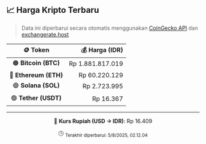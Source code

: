 

<!-- HARGA_KRIPTO -->
## 📈 Harga Kripto Terbaru

> Data ini diperbarui secara otomatis menggunakan [CoinGecko API](https://www.coingecko.com/) dan [exchangerate.host](https://exchangerate.host/)

<div align="center">

| 🪙 Token | 💰 Harga (IDR) |
|:------:|---------------:|
| 🟠 **Bitcoin (BTC)**   | Rp 1.881.817.019 |
| 🔵 **Ethereum (ETH)**  | Rp 60.220.129 |
| 🟣 **Solana (SOL)**    | Rp 2.723.995 |
| 🟢 **Tether (USDT)**   | Rp 16.367 |

---

💱 **Kurs Rupiah (USD → IDR)**: Rp 16.409

🕒 <sub>Terakhir diperbarui: 5/8/2025, 02.12.04</sub>

</div>
<!-- /HARGA_KRIPTO -->